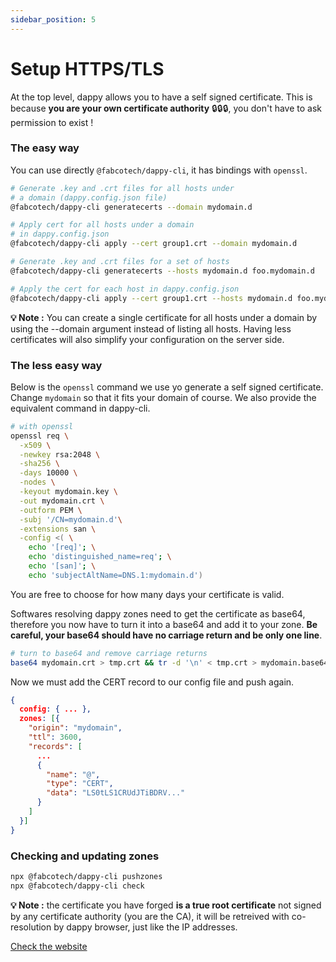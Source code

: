 ```yaml
---
sidebar_position: 5
---
```


# Setup HTTPS/TLS

At the top level, dappy allows you to have a self signed certificate. This is because **you are your own certificate authority** 🔒🔒🔒, you don't have to ask permission to exist !

### The easy way

You can use directly `@fabcotech/dappy-cli`, it has bindings with `openssl`.

```bash
# Generate .key and .crt files for all hosts under 
# a domain (dappy.config.json file)
@fabcotech/dappy-cli generatecerts --domain mydomain.d

# Apply cert for all hosts under a domain
# in dappy.config.json
@fabcotech/dappy-cli apply --cert group1.crt --domain mydomain.d

# Generate .key and .crt files for a set of hosts
@fabcotech/dappy-cli generatecerts --hosts mydomain.d foo.mydomain.d

# Apply the cert for each host in dappy.config.json
@fabcotech/dappy-cli apply --cert group1.crt --hosts mydomain.d foo.mydomain.d
```

**💡 Note :** You can create a single certificate for all hosts under a domain by using the --domain argument instead of listing all hosts. Having less certificates will also simplify your configuration on the server side.

### The less easy way

Below is the `openssl` command we use yo generate a self signed certificate. Change `mydomain` so that it fits your domain of course. We also provide the equivalent command in dappy-cli.

```bash
# with openssl
openssl req \
  -x509 \
  -newkey rsa:2048 \
  -sha256 \
  -days 10000 \
  -nodes \
  -keyout mydomain.key \
  -out mydomain.crt \
  -outform PEM \
  -subj '/CN=mydomain.d'\
  -extensions san \
  -config <( \
    echo '[req]'; \
    echo 'distinguished_name=req'; \
    echo '[san]'; \
    echo 'subjectAltName=DNS.1:mydomain.d')
```

You are free to choose for how many days your certificate is valid.

Softwares resolving dappy zones need to get the certificate as base64, therefore you now have to turn it into a base64 and add it to your zone. **Be careful, your base64 should have no carriage return and be only one line**.

```bash
# turn to base64 and remove carriage returns
base64 mydomain.crt > tmp.crt && tr -d '\n' < tmp.crt > mydomain.base64
```

Now we must add the CERT record to our config file and push again.

```json title="dappy.config.json"
{
  config: { ... },
  zones: [{
    "origin": "mydomain",
    "ttl": 3600,
    "records": [
      ...
      {
        "name": "@",
        "type": "CERT",
        "data": "LS0tLS1CRUdJTiBDRV..."
      }
    ]
  }]
}
```

### Checking and updating zones

```bash
npx @fabcotech/dappy-cli pushzones
npx @fabcotech/dappy-cli check
```

**💡 Note :** the certificate you have forged **is a true root certificate** not signed by any certificate authority (you are the CA), it will be retreived with co-resolution by dappy browser, just like the IP addresses.

[Check the website](check_the_website.md)